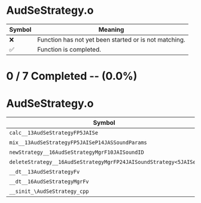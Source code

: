 # AudSeStrategy.o
| Symbol | Meaning 
| ------------- | ------------- 
| :x: | Function has not yet been started or is not matching. 
| :white_check_mark: | Function is completed. 


# 0 / 7 Completed -- (0.0%)
# AudSeStrategy.o
| Symbol | Decompiled? |
| ------------- | ------------- |
| `calc__13AudSeStrategyFP5JAISe` | :x: |
| `mix__13AudSeStrategyFP5JAISeP14JASSoundParams` | :x: |
| `newStrategy__16AudSeStrategyMgrF10JAISoundID` | :x: |
| `deleteStrategy__16AudSeStrategyMgrFP24JAISoundStrategy<5JAISe>` | :x: |
| `__dt__13AudSeStrategyFv` | :x: |
| `__dt__16AudSeStrategyMgrFv` | :x: |
| `__sinit_\AudSeStrategy_cpp` | :x: |
